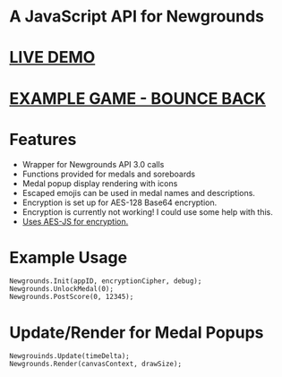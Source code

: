 # A JavaScript API for Newgrounds

# [LIVE DEMO](https://www.newgrounds.com/portal/view/755888?updated=1590185509)
# [EXAMPLE GAME - BOUNCE BACK](https://www.newgrounds.com/portal/view/755171)

# Features
- Wrapper for Newgrounds API 3.0 calls
- Functions provided for medals and soreboards
- Medal popup display rendering with icons
- Escaped emojis can be used in medal names and descriptions.
- Encryption is set up for AES-128 Base64 encryption.
- Encryption is currently not working! I could use some help with this.
- [Uses AES-JS for encryption.](https://github.com/ricmoo/aes-js)

# Example Usage

```
Newgrounds.Init(appID, encryptionCipher, debug);
Newgrounds.UnlockMedal(0);
Newgrounds.PostScore(0, 12345);

```

# Update/Render for Medal Popups

```
Newgrouinds.Update(timeDelta);
Newgrounds.Render(canvasContext, drawSize);
```
